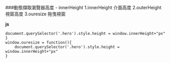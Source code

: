 ###動態擷取瀏覽器高度 - innerHeight
1.innerHeight 介面高度
2.outerHeight 視窗高度
3.ouresize 拖曳視窗

**js**
```
document.querySelector('.hero').style.height = window.innerHeight+"px"
}
window.ouresize = function(){
    document.querySelector('.hero').style.height = window.innerHeight+"px"
}
```